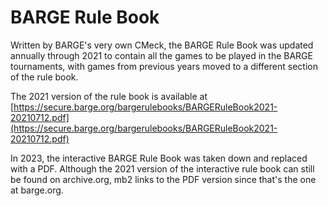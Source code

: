 # BARGE Rule Book

Written by BARGE's very own CMeck, the BARGE Rule Book was updated
annually through 2021 to contain all the games to be played in the BARGE
tournaments, with games from previous years moved to a different
section of the rule book.

The 2021 version of the rule book is available at
[https://secure.barge.org/bargerulebooks/BARGERuleBook2021-20210712.pdf](https://secure.barge.org/bargerulebooks/BARGERuleBook2021-20210712.pdf)

In 2023, the interactive BARGE Rule Book was taken down and replaced
with a PDF. Although the 2021 version of the interactive rule book can
still be found on archive.org, mb2 links to the PDF version since that's
the one at barge.org.
